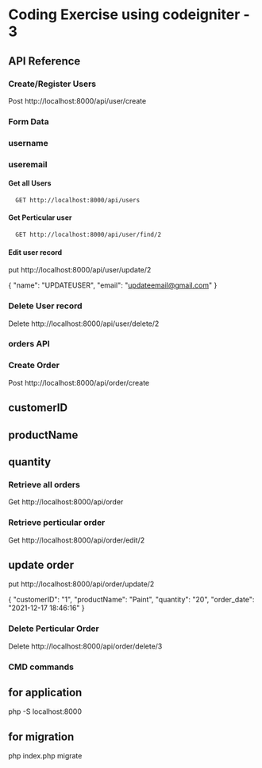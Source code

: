 
# Coding Exercise using codeigniter - 3

## API Reference
### Create/Register Users

Post http://localhost:8000/api/user/create

### Form Data
### username 
### useremail

#### Get all Users

```http
  GET http://localhost:8000/api/users
```
#### Get Perticular user

```http
  GET http://localhost:8000/api/user/find/2
```
#### Edit user record

put http://localhost:8000/api/user/update/2

{
    "name": "UPDATEUSER",
    "email": "updateemail@gmail.com"
}

### Delete User record
Delete http://localhost:8000/api/user/delete/2

### orders API
### Create Order 

Post http://localhost:8000/api/order/create
## customerID
## productName
## quantity

### Retrieve all orders 
Get http://localhost:8000/api/order

### Retrieve perticular order
Get http://localhost:8000/api/order/edit/2

## update order 
put http://localhost:8000/api/order/update/2

{
    "customerID": "1",
    "productName": "Paint",
    "quantity": "20",
    "order_date": "2021-12-17 18:46:16"
}

### Delete Perticular Order 

Delete http://localhost:8000/api/order/delete/3

### CMD commands 
## for application
php -S localhost:8000

## for migration
php index.php migrate